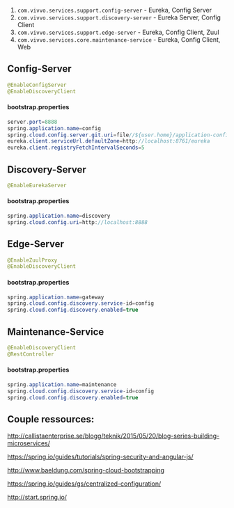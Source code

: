 1. `com.vivvo.services.support.config-server` - Eureka, Config Server
2. `com.vivvo.services.support.discovery-server` - Eureka Server, Config Client
3. `com.vivvo.services.support.edge-server` - Eureka, Config Client, Zuul
4. `com.vivvo.services.core.maintenance-service` - Eureka, Config Client, Web

## Config-Server
```java
@EnableConfigServer
@EnableDiscoveryClient
```
#### bootstrap.properties
```java
server.port=8888
spring.application.name=config
spring.cloud.config.server.git.uri=file//${user.home}/application-config-demo
eureka.client.serviceUrl.defaultZone=http://localhost:8761/eureka
eureka.client.registryFetchIntervalSeconds=5
```

## Discovery-Server
```java
@EnableEurekaServer
```
#### bootstrap.properties
```java
spring.application.name=discovery
spring.cloud.config.uri=http://localhost:8888
```

## Edge-Server
```java 
@EnableZuulProxy
@EnableDiscoveryClient
```
#### bootstrap.properties
```java
spring.application.name=gateway
spring.cloud.config.discovery.service-id=config
spring.cloud.config.discovery.enabled=true
```

## Maintenance-Service
```java
@EnableDiscoveryClient 
@RestController
```
#### bootstrap.properties
```java
spring.application.name=maintenance
spring.cloud.config.discovery.service-id=config
spring.cloud.config.discovery.enabled=true
```

## Couple ressources:

http://callistaenterprise.se/blogg/teknik/2015/05/20/blog-series-building-microservices/

https://spring.io/guides/tutorials/spring-security-and-angular-js/

http://www.baeldung.com/spring-cloud-bootstrapping

https://spring.io/guides/gs/centralized-configuration/

http://start.spring.io/